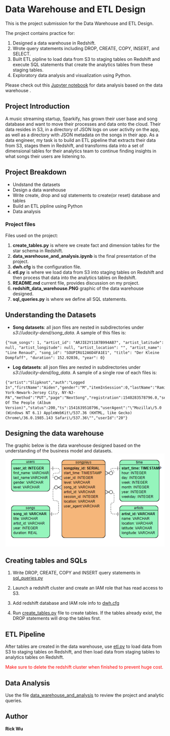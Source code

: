 # Data Warehouse and ETL Design

This is the project submission for the Data Warehouse and ETL Design. 

The project contains practice for:
1. Designed a data warehouse in Redshift.
2. Wrote query statements including DROP, CREATE, COPY, INSERT, and SELECT.
3. Built ETL pipline to load data from S3 to staging tables on Redshift and execute SQL statements that create the analytics tables from these staging tables.
4. Exploratory data analysis and visualization using Python.

Please check out this [Jupyter notebook](data_warehouse_and_analysis.ipynb) for data analysis based on the data warehouse .

## Project Introduction
A music streaming startup, Sparkify, has grown their user base and song database and want to move their processes and data onto the cloud. Their data resides in S3, in a directory of JSON logs on user activity on the app, as well as a directory with JSON metadata on the songs in their app.
As a data engineer, my task is to build an ETL pipeline that extracts their data from S3, stages them in Redshift, and transforms data into a set of dimensional tables for their analytics team to continue finding insights in what songs their users are listening to. 

## Project Breakdown
- Undstand the datasets
- Design a data warehouse
- Write create, drop and sql statements to create(or reset) database and tables
- Build an ETL pipline using Python
- Data analysis

### Project files

Files used on the project:
1. **create_tables.py** is where we create fact and dimension tables for the star schema in Redshift.
2. **data_warehouse_and_analysis.ipynb** is the final presentation of the project.
3. **dwh.cfg** is the configuration file.
4. **etl.py** is where we load data from S3 into staging tables on Redshift and then process that data into the analytics tables on Redshift. 
5. **README.md** current file, provides discussion on my project.
6. **redshift_data_warehouse.PNG** graphic of the data warehouse designed.
7. **sql_queries.py** is where we define all SQL statements.


## Understanding the Datasets
- **Song datasets**: all json files are nested in subdirectories under *s3://udacity-dend/song_data*. A sample of this files is:

```
{"num_songs": 1, "artist_id": "ARJIE2Y1187B994AB7", "artist_latitude": null, "artist_longitude": null, "artist_location": "", "artist_name": "Line Renaud", "song_id": "SOUPIRU12A6D4FA1E1", "title": "Der Kleine Dompfaff", "duration": 152.92036, "year": 0}
```

- **Log datasets**: all json files are nested in subdirectories under *s3://udacity-dend/log_data*. A sample of a single row of each files is:

```
{"artist":"Slipknot","auth":"Logged In","firstName":"Aiden","gender":"M","itemInSession":0,"lastName":"Ramirez","length":192.57424,"level":"paid","location":"New York-Newark-Jersey City, NY-NJ-PA","method":"PUT","page":"NextSong","registration":1540283578796.0,"sessionId":19,"song":"Opium Of The People (Album Version)","status":200,"ts":1541639510796,"userAgent":"\"Mozilla\/5.0 (Windows NT 6.1) AppleWebKit\/537.36 (KHTML, like Gecko) Chrome\/36.0.1985.143 Safari\/537.36\"","userId":"20"}
```

## Designing the data warehouse

The graphic below is the data warehouse designed based on the understanding of the business model and datasets.
![redshift_data_warehouse](redshift_data_warehouse.PNG)

## Creating tables and SQLs

1. Write DROP, CREATE, COPY and INSERT query statements in [sql_queries.py](sql_queries.py)

2. Launch a redshift cluster and create an IAM role that has read access to S3.

3. Add redshift database and IAM role info to [dwh.cfg](dwh.cfg)

3. Run [create_tables.py](create_tables.py) file to create tables. If the tables already exist, the DROP statements will drop the tables first.

## ETL Pipeline

After tables are created in the data warehouse, use [etl.py](etl.py) to load data from S3 to staging tables on Redshift, and then load data from staging tables to analytics tables on Redshift.

<font color="red"> Make sure to delete the redshift cluster when finished to prevent huge cost.</font>

## Data Analysis

Use the file [data_warehouse_and_analysis](data_warehouse_and_analysis.ipynb) to review the project and analytic queries.


## Author
**Rick Wu**
